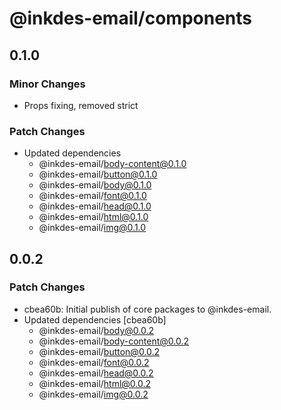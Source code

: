 # @inkdes-email/components

## 0.1.0

### Minor Changes

- Props fixing, removed strict

### Patch Changes

- Updated dependencies
  - @inkdes-email/body-content@0.1.0
  - @inkdes-email/button@0.1.0
  - @inkdes-email/body@0.1.0
  - @inkdes-email/font@0.1.0
  - @inkdes-email/head@0.1.0
  - @inkdes-email/html@0.1.0
  - @inkdes-email/img@0.1.0

## 0.0.2

### Patch Changes

- cbea60b: Initial publish of core packages to @inkdes-email.
- Updated dependencies [cbea60b]
  - @inkdes-email/body@0.0.2
  - @inkdes-email/body-content@0.0.2
  - @inkdes-email/button@0.0.2
  - @inkdes-email/font@0.0.2
  - @inkdes-email/head@0.0.2
  - @inkdes-email/html@0.0.2
  - @inkdes-email/img@0.0.2
